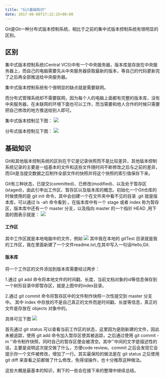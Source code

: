 ```yaml
---
title: "Git基础知识"
date: 2017-06-08T17:22:25+08:00
---
```

Git是Git一种分布式版本控制系统，相比于之前的集中式版本控制系统有很明显的区别。
## 区别
集中式版本控制系统(Central VCS)中有一个中央服务器，版本库是存放在中央服务器上，而自己的电脑需要先从中央服务器获取最新的版本，等自己的代码更新完了之后再全部推送给中央服务器。

集中式版本控制系统有个很明显的缺点就是需要联网。

而分布式管理系统却不需要联网，因为每个人的电脑上面都有完整的版本库，没有中央服务器，在未联网的环境下面也可以工作，而当需要和他人合作的时候只需要把自己修改的地方推送给别人即可。

集中式版本控制见下图：
![](http://ojzeprg7w.bkt.clouddn.com/git1.png)

分布式版本控制见下图：
![](http://ojzeprg7w.bkt.clouddn.com/git2.png)

## 基础知识
Git和其他版本控制系统的区别在于它是记录快照而不是比较差异，其他版本控制系统记录的主要是一组基本的文件和这些文件随时间不断修改之后与之前的差异，而Git是当提交数据之后制作全部文件的快照并将这个快照的索引值保存下来。

Git有三种状态，已提交(committed)、已修改(modified)、以及处于暂存区(staged)，由此引申出工作区、暂存区以及版本库的概念。初始化一个Git仓库的时候使用的是 git init 命令，其中会创建一个在文件夹中看不见的目录 .git 就是版本库，可以通过 ls -ah 命令看到 。在版本库中有一个 stage 或者 index 称为暂存区，版本库中还有一个 master 分支，以及指向 master 的一个指针 HEAD ,用下面的图表示就是：
![](http://ojzeprg7w.bkt.clouddn.com/git3.png)

#### 工作区
其中工作区就是本地电脑中的文件，例如
![](http://ojzeprg7w.bkt.clouddn.com/git5.png)
其中我在本地的 gitTest 目录就是我的工作区，我在里面新建了一个文件readme.txt,在其中写入一句话Hello,Git.

#### 版本库
将一个工作区的文件添加到版本库需要经过两步：

1.通过 git add 命令将本地文件的时间戳、长度，当前文档对象的id等信息保存到一个树形目录中即暂存区，就是上图中的index目录。

2.通过 git commit 命令将暂存区中的文件制作快照一次性提交到 master 分支中。
其中 index 中存放的不是自己真正的文件而是时间戳、长度等信息，真正的文件是存放在 objects 对象中的。

具体可见下图
![](http://ojzeprg7w.bkt.clouddn.com/git6.png)

首先通过 git status 可以查看当前工作区的状态，这里因为是刚新建的文件，因此未被追踪，使用 git add 命令加入暂存区使其被追踪，之后通过使用 git commit -m ''命令制作快照，同时自己的暂存区便会被清空。其中''中间的文字是描述性的话，主要是说明这次提交做了什么，方便code review。commit 之后会发现它会提示你一个文件被修改，增加了一行。其实最保险的做法是在 git status 之后使用 git diff 来查看之前都做了什么修改，免得误操作，也十分推荐这种做法。

这些大概是最基本的知识，剩下的一些会在接下来的整理中继续总结。
